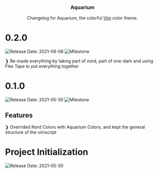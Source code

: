 <h3 align="center">Aquarium</h3>


<p align="center">Changelog for Aquarium, the colorful <a href="https://www.vim.org">Vim</a> color theme.</p>

<!--lint disable no-duplicate-headings-->


# 0.2.0
![Release Date: 2021-08-08](https://img.shields.io/badge/Release_Date-2021--08--08-ebb9b9.svg?style=flat-square) ![Milestone](https://img.shields.io/badge/Milestone-0.2.0-ebb9b9.svg?style=flat-square)


❯ Re-made everything by taking part of nord, part of one-dark and using Flex Tape to put everything together

# 0.1.0

![Release Date: 2021-05-30](https://img.shields.io/badge/Release_Date-2021--05--30-ebb9b9.svg?style=flat-square)  ![Milestone](https://img.shields.io/badge/Milestone-0.1.0-ebb9b9.svg?style=flat-square)

## Features

❯ Overrided Nord Colors with Aquarium Colors, and kept the general structure of the vimscript

# Project Initialization

![Release Date: 2021-05-30](https://img.shields.io/badge/Release_Date-2021--05--30-ebb9b9.svg?style=flat-square)


